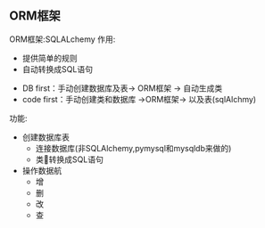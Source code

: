 ## ORM框架
ORM框架:SQLALchemy
作用:
  * 提供简单的规则
  * 自动转换成SQL语句

- DB first：手动创建数据库及表-> ORM框架 -> 自动生成类
- code first：手动创建类和数据库 ->ORM框架-> 以及表(sqlAlchmy)

功能:
  * 创建数据库表
      * 连接数据库(非SQLAlchemy,pymysql和mysqldb来做的)
      * 类转换成SQL语句
  * 操作数据航
      * 增
      * 删
      * 改
      * 查
